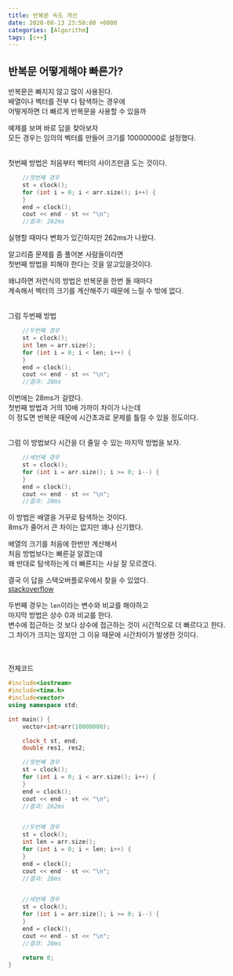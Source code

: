 ```yaml
---
title: 반복문 속도 개선
date: 2020-08-13 23:50:00 +0800
categories: [Algorithm]
tags: [c++]
---
```


## 반복문 어떻게해야 빠른가?
반복문은 빠지지 않고 많이 사용된다.  
배열이나 벡터를 전부 다 탐색하는 경우에  
어떻게하면 더 빠르게 반복문을 사용할 수 있을까  

예제를 보며 바로 답을 찾아보자  
모든 경우는 임의의 벡터를 만들어 크기를 10000000로 설정했다.  
<br>

첫번째 방법은 처음부터 벡터의 사이즈만큼 도는 것이다.  
```c++
    //첫번째 경우
	st = clock();
	for (int i = 0; i < arr.size(); i++) {
	}
	end = clock();
	cout << end - st << "\n";
    //결과: 262ms
```
실행할 때마다 변화가 있긴하지만 262ms가 나왔다.  

알고리즘 문제를 좀 풀어본 사람들이라면  
첫번째 방법을 피해야 한다는 것을 알고있을것이다.  

왜냐하면 저런식의 방법은 반복문을 한번 돌 때마다  
계속해서 벡터의 크기를 계산해주기 때문에 느릴 수 밖에 없다.  
<br>

그럼 두번째 방법  
```c++
    //두번째 경우
	st = clock();
	int len = arr.size();
	for (int i = 0; i < len; i++) {
	}
	end = clock();
	cout << end - st << "\n";
    //결과: 28ms
```
이번에는 28ms가 걸렸다.  
첫번째 방법과 거의 10배 가까이 차이가 나는데  
이 정도면 반복문 때문에 시간초과로 문제를 틀릴 수 있을 정도이다.  
<br>

그럼 이 방법보다 시간을 더 줄일 수 있는 마지막 방법을 보자.  
```c++
	//세번째 경우
	st = clock();
	for (int i = arr.size(); i >= 0; i--) {
	}
	end = clock();
	cout << end - st << "\n";
    //결과: 20ms
```
이 방법은 배열을 거꾸로 탐색하는 것이다.  
8ms가 줄어서 큰 차이는 없지만 꽤나 신기했다.  

배열의 크기를 처음에 한번만 계산해서  
처음 방법보다는 빠른걸 알겠는데  
왜 반대로 탐색하는게 더 빠른지는 사실 잘 모르겠다.  

결국 이 답을 스택오버플로우에서 찾을 수 있었다.  
[stackoverflow](https://stackoverflow.com/questions/1340589/are-loops-really-faster-in-reverse)  

두번째 경우는 `len`이라는 변수와 비교를 해야하고  
마지막 방법은 상수 0과 비교를 한다.  
변수에 접근하는 것 보다 상수에 접근하는 것이 시간적으로 더 빠르다고 한다.  
그 차이가 크지는 않지만 그 이유 때문에 시간차이가 발생한 것이다.  

<br><br>
전체코드
```c++
#include<iostream>
#include<time.h>
#include<vector>
using namespace std;

int main() {
	vector<int>arr(10000000);

	clock_t st, end;
	double res1, res2;

	//첫번째 경우
	st = clock();
	for (int i = 0; i < arr.size(); i++) {
	}
	end = clock();
	cout << end - st << "\n";
    //결과: 262ms


	//두번째 경우
	st = clock();
	int len = arr.size();
	for (int i = 0; i < len; i++) {
	}
	end = clock();
	cout << end - st << "\n";
    //결과: 28ms


	//세번째 경우
	st = clock();
	for (int i = arr.size(); i >= 0; i--) {
	}
	end = clock();
	cout << end - st << "\n";
    //결과: 20ms

	return 0;
}
```
